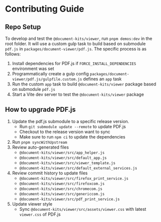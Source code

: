 # Contributing Guide

## Repo Setup

To develop and test the `@document-kits/viewer`, run `pnpm demos:dev` in the root folder. It will use a custom gulp task
to build based on submodule `pdf.js` in `packages/document-viewer/pdf.js`. The specific process is as follows:

1. Install dependencies for PDF.js if `FORCE_INSTALL_DEPENDENCIES` environment was set
2. Programmatically create a gulp config `packages/document-viewer/pdf.js/gulpfile.custom.js` defines an `app` task
3. Run the custom `app` task to build `@document-kits/viewer` package based on submodule `pdf.js`
4. Start a Vite dev server to test the `@document-kits/viewer` package

## How to upgrade PDF.js

1. Update the pdf.js submodule to a specific release version.
   - Run `git submodule update --remote` to update PDF.js
   - Checkout to the release version want to sync
   - Make sure to run `npm ci` to update the dependencies
2. Run `pnpm syncWithUpstream`
3. Review auto-generated files
   - `@document-kits/viewer/src/app_helper.js`
   - `@document-kits/viewer/src/default_app.js`
   - `@document-kits/viewer/src/viewer_template.js`
   - `@document-kits/viewer/src/default_external_services.js`
4. Review commit history to update files
   - `@document-kits/viewer/src/firefox_print_service.js`
   - `@document-kits/viewer/src/firefoxcom.js`
   - `@document-kits/viewer/src/chromecom.js`
   - `@document-kits/viewer/src/genericcom.js`
   - `@document-kits/viewer/src/pdf_print_service.js`
5. Update viewer style
   - Sync `@document-kits/viewer/src/assets/viewer.css` with latest `viewer.css` of PDF.js
